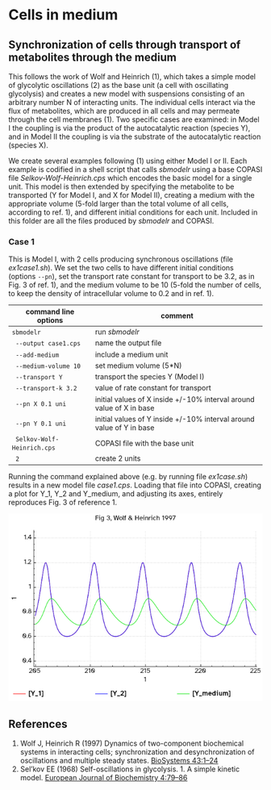 # Cells in medium
## Synchronization of cells through transport of metabolites through the medium

This follows the work of Wolf and Heinrich (1), which takes a simple model of glycolytic oscillations (2) as the base unit (a cell with oscillating glycolysis) and creates a new model with suspensions consisting of an arbitrary number N of interacting units. The individual cells interact via the flux of metabolites, which are produced in all cells and may permeate through the cell membranes (1). Two specific cases are examined: in Model I the coupling is via the product of the autocatalytic reaction (species Y), and in Model II the coupling is via the substrate of the autocatalytic reaction (species X).

We create several examples following (1) using either Model I or II. Each example is codified in a shell script that calls *sbmodelr* using a base COPASI file *Selkov-Wolf-Heinrich.cps* which encodes the basic model for a single unit. This model is then extended by specifying the metabolite to be transported (Y for Model I, and X for Model II), creating a medium with the appropriate volume (5-fold larger than the total volume of all cells, according to ref. 1), and different initial conditions for each unit. Included in this folder are all the files produced by *sbmodelr* and COPASI.

### Case 1
This is Model I, with 2 cells producing synchronous oscillations (file *ex1case1.sh*). We set the two cells to have
different initial conditions (options ``--pn``), set the transport rate constant for transport to be 3.2, as in
Fig. 3 of ref. 1), and the medium volume to be 10 (5-fold the number of cells, to keep the density of intracellular
volume to 0.2 and in ref. 1).

| command line options         | comment                              |
| ---------------------------- | ------------------------------------ |
|``sbmodelr``                  | run *sbmodelr*                       |
|`` --output case1.cps``       | name the output file                 |
|`` --add-medium``             | include a medium unit                |
|`` --medium-volume 10``       | set medium volume (5*N)              |
|`` --transport Y``            | transport the species Y (Model I)    |
|`` --transport-k 3.2``        | value of rate constant for transport |
|`` --pn X 0.1 uni``           | initial values of X inside +/-10% interval around value of X in base |
|`` --pn Y 0.1 uni``           | initial values of Y inside +/-10% interval around value of Y in base |
|`` Selkov-Wolf-Heinrich.cps`` | COPASI file with the base unit       |
|`` 2``                        | create 2 units                       |

Running the command explained above (e.g. by running file *ex1case.sh*) results in a new model file *case1.cps*.
Loading that file into COPASI, creating a plot for Y_1, Y_2 and Y_medium, and adjusting its axes,
entirely reproduces Fig. 3 of reference 1.

![Reproduction of Fig.3 of reference 1, the two intracellular Y oscillate in phase and Y in the medium oscillates with lower amplitude and out of phase](case1.png)


## References

1. Wolf J, Heinrich R (1997) Dynamics of two-component biochemical systems in interacting cells; synchronization and desynchronization of oscillations and multiple steady states. [BioSystems 43:1–24](https://doi.org/10.1016/s0303-2647(97)01688-2)
2. Sel’kov EE (1968) Self-oscillations in glycolysis. 1. A simple kinetic model. [European Journal of Biochemistry 4:79–86](https://doi.org/10.1111/j.1432-1033.1968.tb00175.x)
